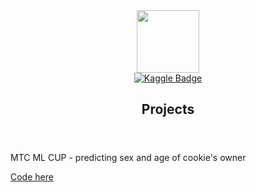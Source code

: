 <head>
  <title>MurenMurenus</title>
</head>


<div id="header" align="center">
  <img src="https://media.giphy.com/media/v1.Y2lkPTc5MGI3NjExOTZiZDkwODk2YjA1ZDU1NWI0ZmY5ZmJhY2YyZTEzMDNmNjgxN2U5MyZjdD1n/u2pmTWUi0MXjyrMaVj/giphy.gif" width=100 />
</div>

<div id="badge" align="center">
  <a href="https://www.kaggle.com/maksimkotenkov">
    <img src="https://img.shields.io/badge/Kaggle-blue?style=for-the-badge&logo=kaggle&logoColor=white" alt="Kaggle Badge"/>
  </a>
</div>

<article>
  <header>
    <h1>Projects</h1>
  </header>
  <p>
    <p>
      МТС ML CUP - predicting sex and age of cookie's owner
    </p>
    <a href="https://github.com/MurenMurenus/CookieDeanonymization">Code here</a>
  </p>
</article>
